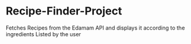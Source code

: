 # Recipe-Finder-Project
Fetches Recipes from the Edamam API and displays it according to the ingredients Listed by the user 

